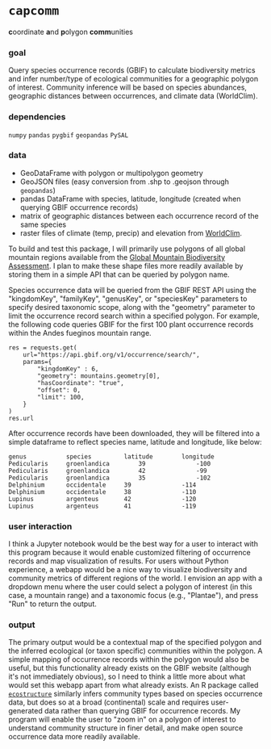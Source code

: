 # `capcomm`
**c**oordinate **a**nd **p**olygon **comm**unities

### goal
Query species occurrence records (GBIF) to calculate biodiversity metrics and infer number/type of ecological communities for a geographic polygon of interest. Community inference will be based on species abundances, geographic distances between occurrences, and climate data (WorldClim). 

### dependencies
`numpy`
`pandas`
`pygbif`
`geopandas`
`PySAL`

### data
- GeoDataFrame with polygon or multipolygon geometry
- GeoJSON files (easy conversion from .shp to .geojson through `geopandas`)
- pandas DataFrame with species, latitude, longitude (created when querying GBIF occurrence records)
- matrix of geographic distances between each occurrence record of the same species
- raster files of climate (temp, precip) and elevation from [WorldClim](https://www.worldclim.org/data/worldclim21.html).

To build and test this package, I will primarily use polygons of all global mountain regions available from the [Global Mountain Biodiversity Assessment](https://ilias.unibe.ch/goto.php?target=file_1047348). I plan to make these shape files more readily available by storing them in a simple API that can be queried by polygon name.

Species occurrence data will be queried from the GBIF REST API using the "kingdomKey", "familyKey", "genusKey", or "speciesKey" parameters to specify desired taxonomic scope, along with the "geometry" parameter to limit the occurrence record search within a specified polygon. For example, the following code queries GBIF for the first 100 plant occurrence records within the Andes fueginos mountain range.

```
res = requests.get(
    url="https://api.gbif.org/v1/occurrence/search/",
    params={
        "kingdomKey" : 6, 
        "geometry": mountains.geometry[0],
        "hasCoordinate": "true",
        "offset": 0,
        "limit": 100,
    }
)
res.url
```

After occurrence records have been downloaded, they will be filtered into a simple dataframe to reflect species name, latitude and longitude, like below:

```
genus 			species 		latitude		longitude
Pedicularis		groenlandica		39				-100
Pedicularis		groenlandica		42				-99
Pedicularis		groenlandica		35				-102
Delphinium		occidentale		39				-114
Delphinium		occidentale		38				-110
Lupinus			argenteus		42				-120
Lupinus			argenteus		41				-119
```

### user interaction
I think a Jupyter notebook would be the best way for a user to interact with this program because it would enable customized filtering of occurrence records and  map visualization of results. For users without Python experience, a webapp would be a nice way to visualize biodiversity and community metrics of different regions of the world. I envision an app with a dropdown menu where the user could select a polygon of interest (in this case, a mountain range) and a taxonomic focus (e.g., "Plantae"), and press "Run" to return the output. 

### output
The primary output would be a contextual map of the specified polygon and the inferred ecological (or taxon specific) communities within the polygon. A simple mapping of occurrence records within the polygon would also be useful, but this functionality already exists on the GBIF website (although it's not immediately obvious), so I need to think a little more about what would set this webapp apart from what already exists. An R package called [`ecostructure`](https://github.com/kkdey/ecostructure) similarly infers community types based on species occurrence data, but does so at a broad (continental) scale and requires user-generated data rather than querying GBIF for occurrence records. My program will enable the user to "zoom in" on a polygon of interest to understand community structure in finer detail, and make open source occurrence data more readily available.